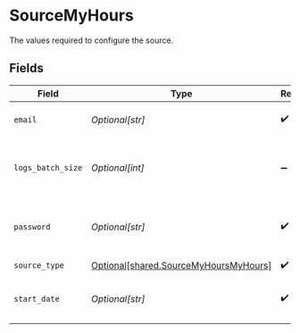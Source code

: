 # SourceMyHours

The values required to configure the source.


## Fields

| Field                                                                                    | Type                                                                                     | Required                                                                                 | Description                                                                              | Example                                                                                  |
| ---------------------------------------------------------------------------------------- | ---------------------------------------------------------------------------------------- | ---------------------------------------------------------------------------------------- | ---------------------------------------------------------------------------------------- | ---------------------------------------------------------------------------------------- |
| `email`                                                                                  | *Optional[str]*                                                                          | :heavy_check_mark:                                                                       | Your My Hours username                                                                   | john@doe.com                                                                             |
| `logs_batch_size`                                                                        | *Optional[int]*                                                                          | :heavy_minus_sign:                                                                       | Pagination size used for retrieving logs in days                                         | 30                                                                                       |
| `password`                                                                               | *Optional[str]*                                                                          | :heavy_check_mark:                                                                       | The password associated to the username                                                  |                                                                                          |
| `source_type`                                                                            | [Optional[shared.SourceMyHoursMyHours]](undefined/models/shared/sourcemyhoursmyhours.md) | :heavy_check_mark:                                                                       | N/A                                                                                      |                                                                                          |
| `start_date`                                                                             | *Optional[str]*                                                                          | :heavy_check_mark:                                                                       | Start date for collecting time logs                                                      | %Y-%m-%d                                                                                 |